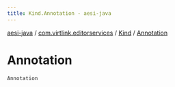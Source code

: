 ```yaml
---
title: Kind.Annotation - aesi-java
---
```


[aesi-java](../../index.html) / [com.virtlink.editorservices](../index.html) / [Kind](index.html) / [Annotation](.)

# Annotation

`Annotation`